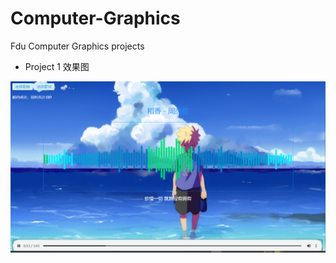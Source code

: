 # Computer-Graphics
Fdu Computer Graphics projects

- Project 1 效果图

![](project1/images/demo_1.png)

